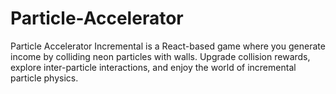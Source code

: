 # Particle-Accelerator
Particle Accelerator Incremental is a React-based game where you generate income by colliding neon particles with walls. Upgrade collision rewards, explore inter-particle interactions, and enjoy the world of incremental particle physics.
